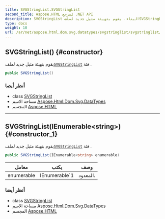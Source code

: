 ```yaml
---
title: SVGStringList.SVGStringList
second_title: Aspose.HTML لمرجع .NET API
description: SVGStringList البناء. يقوم بتهيئة مثيل جديد لملفSVGStringList فئة .
type: docs
weight: 10
url: /ar/net/aspose.html.dom.svg.datatypes/svgstringlist/svgstringlist/
---
```

## SVGStringList() {#constructor}

يقوم بتهيئة مثيل جديد لملف[`SVGStringList`](../) فئة .

```csharp
public SVGStringList()
```

### أنظر أيضا

* class [SVGStringList](../)
* مساحة الاسم [Aspose.Html.Dom.Svg.DataTypes](../../svgstringlist/)
* المجسم [Aspose.HTML](../../../)

---

## SVGStringList(IEnumerable&lt;string&gt;) {#constructor_1}

يقوم بتهيئة مثيل جديد لملف[`SVGStringList`](../) فئة .

```csharp
public SVGStringList(IEnumerable<string> enumerable)
```

| معامل | يكتب | وصف |
| --- | --- | --- |
| enumerable | IEnumerable`1 | المعدود. |

### أنظر أيضا

* class [SVGStringList](../)
* مساحة الاسم [Aspose.Html.Dom.Svg.DataTypes](../../svgstringlist/)
* المجسم [Aspose.HTML](../../../)



